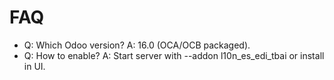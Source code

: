 # FAQ

- Q: Which Odoo version? A: 16.0 (OCA/OCB packaged).
- Q: How to enable? A: Start server with --addon l10n_es_edi_tbai or install in UI.
